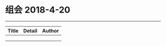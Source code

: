 # 组会 2018-4-20
------------
| Title | Detail | Author |
| ----- | ------ | ------ |
|       |        |        |
|       |        |        |
|       |        |        |

